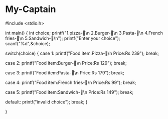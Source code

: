 # My-Captain

#include <stdio.h>

int main() 
{
 int choice;
 printf("1.pizza-🍕\n 2.Burger-🍔\n 3.Pasta-🍝\n 4.French fries-🍟\n 5.Sandwich-🥪\n");
 printf("Enter your choice");
 scanf("%d",&choice);

 switch(choice)
 {
   case 1:
   printf("Food item:Pizza-🍕/n Price:Rs 239");
   break;
   
   case 2:
   printf("Food item:Burger-🍔\n Price:Rs 129");
   break;
   
   case 3:
   printf("Food item:Pasta-🍝\n Price:Rs 179");
   break;
   
   case 4:
   printf("Food item:French fries-🍟\n Price:Rs 99");
   break;
   
   case 5:
   printf("Food item:Sandwich-🍔\n Price:Rs 149");
   break;
  
   default:
   printf("invalid choice");
   break;
 }
 
}
